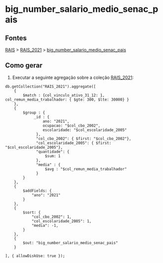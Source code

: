 # big_number_salario_medio_senac_pais

## Fontes 

[RAIS](../../RAIS.md) > [RAIS_2021](../raizes/RAIS_2021.md) > [big_number_salario_medio_senac_pais](./big_number_salario_medio_senac_pais.md)

## Como gerar

1. Executar a seguinte agregação sobre a coleção [RAIS_2021](../raizes/RAIS_2021.md):

```
db.getCollection("RAIS_2021").aggregate([
	{
		$match : {col_vinculo_ativo_31_12: 1, col_remun_media_trabalhador: { $gte: 300, $lte: 30000} }
	},
    { 
        $group : { 
             _id : {
                 ano: "2021",
                 ocupacao: "$col_cbo_2002",
                 escolaridade: "$col_escolaridade_2005"
              },
              "col_cbo_2002": { $first: "$col_cbo_2002"},
              "col_escolaridade_2005": { $first: "$col_escolaridade_2005"},
              "quantidade": {
                  $sum: 1
              },
              "media" : { 
                  $avg : "$col_remun_media_trabalhador"
              }
        }
    },
    {
        $addFields: {
            "ano": "2021"
        }
    },
    {
        $sort: {
            "col_cbo_2002": 1,
            "col_escolaridade_2005": 1,
            "media": -1,
        }
    },
	{
		$out: "big_number_salario_medio_senac_pais"
	}
    
], { allowDiskUse: true });
```